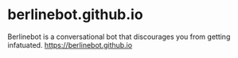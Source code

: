 # berlinebot.github.io
Berlinebot is a conversational bot that discourages you from getting infatuated. https://berlinebot.github.io
